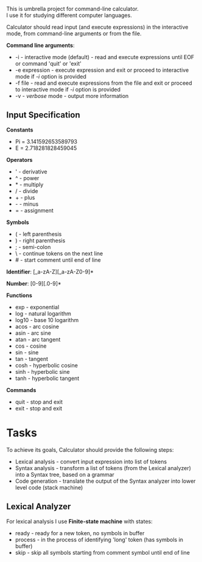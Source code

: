 This is umbrella project for command-line calculator.  
I use it for studying different computer languages.

Calculator should read input (and execute expressions) in the interactive mode, from command-line arguments or from the file.

**Command line arguments**:
- -i - interactive mode (default) - read and execute expressions until EOF or command 'quit' or 'exit'
- -e expression - execute expression and exit or proceed to interactive mode if *-i* option is provided
- -f file - read and execute expressions from the file and exit or proceed to interactive mode if *-i* option is provided
- -v - *verbose* mode - output more information

## Input Specification

**Constants**
- Pi = 3.141592653589793
- E = 2.718281828459045

**Operators**
- ' - derivative
- ^ - power
- \* - multiply
- / - divide
- \+ - plus
- \- - minus
- = - assignment

**Symbols**
- ( - left parenthesis
- ) - right parenthesis
- ; - semi-colon
- \ - continue tokens on the next line
- \# - start comment until end of line

**Identifier**: [_a-zA-Z][_a-zA-Z0-9]\*

**Number**: [0-9][.0-9]\*

**Functions**
- exp - exponential
- log - natural logarithm
- log10 - base 10 logarithm 
- acos - arc cosine
- asin - arc sine
- atan - arc tangent
- cos - cosine
- sin - sine
- tan - tangent
- cosh - hyperbolic cosine
- sinh - hyperbolic sine
- tanh - hyperbolic tangent

**Commands**
- quit - stop and exit
- exit - stop and exit

# Tasks

To achieve its goals, Calculator should provide the following steps:
- Lexical analysis - convert input expression into list of tokens
- Syntax analysis - transform a list of tokens (from the Lexical analyzer) into a Syntax tree, based on a grammar
- Code generation - translate the output of the Syntax analyzer into lower level code (stack machine)


## Lexical Analyzer

For lexical analysis I use **Finite-state machine** with states:
- ready - ready for a new token, no symbols in buffer
- process - in the process of identifying 'long' token (has symbols in buffer)
- skip - skip all symbols starting from comment symbol until end of line
